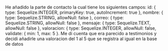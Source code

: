 He añadido la parte de contacto la cual tiene los siguientes campos: id: {
        type: Sequelize.INTEGER,
        primaryKey: true,
        autoIncrement: true
    },
    nombre: {
        type: Sequelize.STRING,
        allowNull: false
    },
    correo: {
        type: Sequelize.STRING,
        allowNull: false
    },
    mensaje: {
        type: Sequelize.TEXT,
        allowNull: false
    },
    valoracion: {
        type: Sequelize.INTEGER,
        allowNull: false,
        validate: {
            min: 1,
            max: 5
        }. Me di cuenta que era parecido a testimonios y decidi añadirle una valoracion del 1 al 5 que se registra al igual en la base de datos
        
